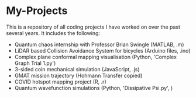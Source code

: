 # My-Projects

This is a repository of all coding projects I have worked on over the past several years. It includes the following:
- Quantum chaos internship with Professor Brian Swingle (MATLAB, .m)
- LiDAR based Collision Avoidance System for bicycles (Arduino files, .ino)
- Complex plane conformal mapping visualisation (Python, 'Complex Graph Trial 1.py')
- 3-sided coin mechanical simulation (JavaScript, .js)
- GMAT mission trajectory (Hohmann Transfer copied)
- COVID hotspot mapping project (R, .r)
- Quantum wavefunction simulations (Python, 'Dissipative Psi.py', )
